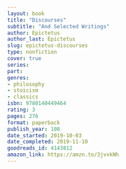 ```yaml
---
layout: book
title: "Discourses"
subtitle: "And Selected Writings"
author: Epictetus
author_last: Epictetus
slug: epictetus-discourses
type: nonfiction
cover: true
series: 
part: 
genres:
- philosophy
- stoicism
- classics
isbn: 9780140449464
rating: 3
pages: 276
format: paperback
publish_year: 108
date_started: 2019-10-03
date_completed: 2019-11-10
goodreads_id: 4143812
amazon_link: https://amzn.to/3jvxkNh
---
```

